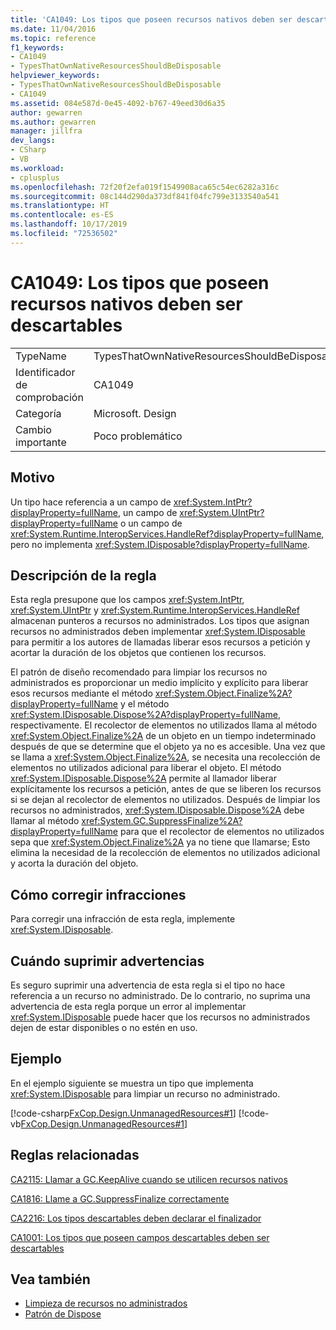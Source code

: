 ```yaml
---
title: 'CA1049: Los tipos que poseen recursos nativos deben ser descartables'
ms.date: 11/04/2016
ms.topic: reference
f1_keywords:
- CA1049
- TypesThatOwnNativeResourcesShouldBeDisposable
helpviewer_keywords:
- TypesThatOwnNativeResourcesShouldBeDisposable
- CA1049
ms.assetid: 084e587d-0e45-4092-b767-49eed30d6a35
author: gewarren
ms.author: gewarren
manager: jillfra
dev_langs:
- CSharp
- VB
ms.workload:
- cplusplus
ms.openlocfilehash: 72f20f2efa019f1549908aca65c54ec6282a316c
ms.sourcegitcommit: 08c144d290da373df841f04fc799e3133540a541
ms.translationtype: HT
ms.contentlocale: es-ES
ms.lasthandoff: 10/17/2019
ms.locfileid: "72536502"
---
```

# <a name="ca1049-types-that-own-native-resources-should-be-disposable"></a>CA1049: Los tipos que poseen recursos nativos deben ser descartables

|||
|-|-|
|TypeName|TypesThatOwnNativeResourcesShouldBeDisposable|
|Identificador de comprobación|CA1049|
|Categoría|Microsoft. Design|
|Cambio importante|Poco problemático|

## <a name="cause"></a>Motivo

Un tipo hace referencia a un campo de <xref:System.IntPtr?displayProperty=fullName>, un campo de <xref:System.UIntPtr?displayProperty=fullName> o un campo de <xref:System.Runtime.InteropServices.HandleRef?displayProperty=fullName>, pero no implementa <xref:System.IDisposable?displayProperty=fullName>.

## <a name="rule-description"></a>Descripción de la regla

Esta regla presupone que los campos <xref:System.IntPtr>, <xref:System.UIntPtr> y <xref:System.Runtime.InteropServices.HandleRef> almacenan punteros a recursos no administrados. Los tipos que asignan recursos no administrados deben implementar <xref:System.IDisposable> para permitir a los autores de llamadas liberar esos recursos a petición y acortar la duración de los objetos que contienen los recursos.

El patrón de diseño recomendado para limpiar los recursos no administrados es proporcionar un medio implícito y explícito para liberar esos recursos mediante el método <xref:System.Object.Finalize%2A?displayProperty=fullName> y el método <xref:System.IDisposable.Dispose%2A?displayProperty=fullName>, respectivamente. El recolector de elementos no utilizados llama al método <xref:System.Object.Finalize%2A> de un objeto en un tiempo indeterminado después de que se determine que el objeto ya no es accesible. Una vez que se llama a <xref:System.Object.Finalize%2A>, se necesita una recolección de elementos no utilizados adicional para liberar el objeto. El método <xref:System.IDisposable.Dispose%2A> permite al llamador liberar explícitamente los recursos a petición, antes de que se liberen los recursos si se dejan al recolector de elementos no utilizados. Después de limpiar los recursos no administrados, <xref:System.IDisposable.Dispose%2A> debe llamar al método <xref:System.GC.SuppressFinalize%2A?displayProperty=fullName> para que el recolector de elementos no utilizados sepa que <xref:System.Object.Finalize%2A> ya no tiene que llamarse; Esto elimina la necesidad de la recolección de elementos no utilizados adicional y acorta la duración del objeto.

## <a name="how-to-fix-violations"></a>Cómo corregir infracciones
Para corregir una infracción de esta regla, implemente <xref:System.IDisposable>.

## <a name="when-to-suppress-warnings"></a>Cuándo suprimir advertencias
Es seguro suprimir una advertencia de esta regla si el tipo no hace referencia a un recurso no administrado. De lo contrario, no suprima una advertencia de esta regla porque un error al implementar <xref:System.IDisposable> puede hacer que los recursos no administrados dejen de estar disponibles o no estén en uso.

## <a name="example"></a>Ejemplo
En el ejemplo siguiente se muestra un tipo que implementa <xref:System.IDisposable> para limpiar un recurso no administrado.

[!code-csharp[FxCop.Design.UnmanagedResources#1](../code-quality/codesnippet/CSharp/ca1049-types-that-own-native-resources-should-be-disposable_1.cs)]
[!code-vb[FxCop.Design.UnmanagedResources#1](../code-quality/codesnippet/VisualBasic/ca1049-types-that-own-native-resources-should-be-disposable_1.vb)]

## <a name="related-rules"></a>Reglas relacionadas
[CA2115: Llamar a GC.KeepAlive cuando se utilicen recursos nativos](../code-quality/ca2115.md)

[CA1816: Llame a GC.SuppressFinalize correctamente](../code-quality/ca1816.md)

[CA2216: Los tipos descartables deben declarar el finalizador](../code-quality/ca2216.md)

[CA1001: Los tipos que poseen campos descartables deben ser descartables](../code-quality/ca1001.md)

## <a name="see-also"></a>Vea también

- [Limpieza de recursos no administrados](/dotnet/standard/garbage-collection/unmanaged)
- [Patrón de Dispose](/dotnet/standard/design-guidelines/dispose-pattern)
